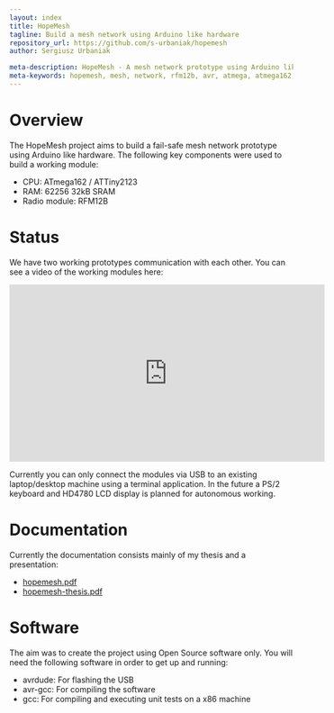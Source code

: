 ```yaml
---
layout: index
title: HopeMesh
tagline: Build a mesh network using Arduino like hardware
repository_url: https://github.com/s-urbaniak/hopemesh
author: Sergiusz Urbaniak

meta-description: HopeMesh - A mesh network prototype using Arduino like hardware
meta-keywords: hopemesh, mesh, network, rfm12b, avr, atmega, atmega162, attiny2123, arduino
---
```


# Overview
The HopeMesh project aims to build a fail-safe mesh network prototype using Arduino like hardware. The following key components were used to build a working module:

* CPU: ATmega162 / ATTiny2123
* RAM: 62256 32kB SRAM
* Radio module: RFM12B

# Status
We have two working prototypes communication with each other. You can see a video of the working modules here:

<iframe width="560" height="315" src="https://www.youtube.com/embed/JDviZbN_kvU?html5=1" frameborder="0" allowfullscreen></iframe>

Currently you can only connect the modules via USB to an existing laptop/desktop machine using a terminal application. In the future a PS/2 keyboard and HD4780 LCD display is planned for autonomous working.

# Documentation
Currently the documentation consists mainly of my thesis and a presentation:

* [hopemesh.pdf][presentation]
* [hopemesh-thesis.pdf][thesis]

# Software
The aim was to create the project using Open Source software only. You will need the following software in order to get up and running:

* avrdude: For flashing the USB
* avr-gcc: For compiling the software
* gcc: For compiling and executing unit tests on a x86 machine

[presentation]: doc/hopemesh.pdf
[thesis]: doc/hopemesh-thesis.pdf
